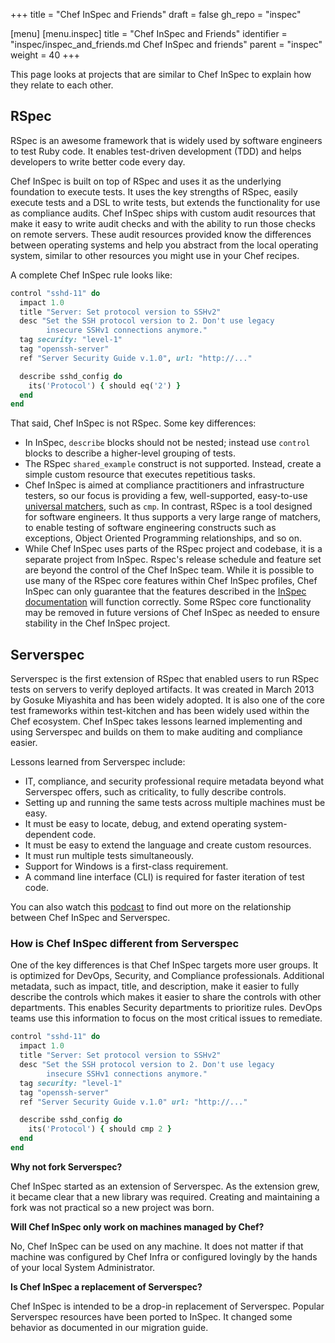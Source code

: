 +++
title = "Chef InSpec and Friends"
draft = false
gh_repo = "inspec"

[menu]
  [menu.inspec]
    title = "Chef InSpec and Friends"
    identifier = "inspec/inspec_and_friends.md Chef InSpec and friends"
    parent = "inspec"
    weight = 40
+++

This page looks at projects that are similar to Chef InSpec to explain how they
relate to each other.

## RSpec

RSpec is an awesome framework that is widely used by software engineers to test
Ruby code. It enables test-driven development (TDD) and helps developers to write
better code every day.

Chef InSpec is built on top of RSpec and uses it as the underlying foundation
to execute tests. It uses the key strengths of RSpec, easily execute
tests and a DSL to write tests, but extends the functionality for use as
compliance audits. Chef InSpec ships with custom audit resources that make it
easy to write audit checks and with the ability to run those checks on
remote servers. These audit resources provided know the differences
between operating systems and help you abstract from the local operating
system, similar to other resources you might use in your Chef recipes.

A complete Chef InSpec rule looks like:

```ruby
control "sshd-11" do
  impact 1.0
  title "Server: Set protocol version to SSHv2"
  desc "Set the SSH protocol version to 2. Don't use legacy
        insecure SSHv1 connections anymore."
  tag security: "level-1"
  tag "openssh-server"
  ref "Server Security Guide v.1.0", url: "http://..."

  describe sshd_config do
    its('Protocol') { should eq('2') }
  end
end
```

That said, Chef InSpec is not RSpec. Some key differences:

- In InSpec, `describe` blocks should not be nested; instead use `control` blocks
  to describe a higher-level grouping of tests.
- The RSpec `shared_example` construct is not supported.  Instead, create a simple
  custom resource that executes repetitious tasks.
- Chef InSpec is aimed at compliance practitioners and infrastructure testers, so
  our focus is providing a few, well-supported, easy-to-use [universal matchers](/inspec/matchers/),
  such as `cmp`. In contrast, RSpec is a tool designed for software engineers.
  It thus supports a very large range of matchers, to enable testing of software
  engineering constructs such as exceptions, Object Oriented Programming relationships,
  and so on.
- While Chef InSpec uses parts of the RSpec project and codebase, it is a
  separate project from InSpec. Rspec's release schedule and feature set are beyond
  the control of the Chef InSpec team. While it is possible to use many of the
  RSpec core features within Chef InSpec profiles, Chef InSpec can only guarantee
  that the features described in the [InSpec documentation](/inspec/) will
  function correctly. Some RSpec core functionality may be removed in future
  versions of Chef InSpec as needed to ensure stability in the Chef InSpec project.

## Serverspec

Serverspec is the first extension of RSpec that enabled
users to run RSpec tests on servers to verify deployed artifacts. It was
created in March 2013 by Gosuke Miyashita and has been widely adopted.
It is also one of the core test frameworks within test-kitchen and has
been widely used within the Chef ecosystem. Chef InSpec takes lessons learned
implementing and using Serverspec and builds on them to make auditing
and compliance easier.

Lessons learned from Serverspec include:

- IT, compliance, and security professional require metadata beyond what Serverspec
  offers, such as criticality, to fully describe controls.
- Setting up and running the same tests across multiple machines must be easy.
- It must be easy to locate, debug, and extend operating system-dependent code.
- It must be easy to extend the language and create custom resources.
- It must run multiple tests simultaneously.
- Support for Windows is a first-class requirement.
- A command line interface (CLI) is required for faster iteration of test code.

You can also watch this [podcast](http://foodfightshow.org/2016/02/inspec.html)
to find out more on the relationship between Chef InSpec and Serverspec.

### How is Chef InSpec different from Serverspec

One of the key differences is that Chef InSpec targets more user groups. It
is optimized for DevOps, Security, and Compliance professionals.
Additional metadata, such as impact, title, and description, make it
easier to fully describe the controls which makes it easier to share the
controls with other departments. This enables Security departments to
prioritize rules. DevOps teams use this information to focus on the most
critical issues to remediate.

```ruby
control "sshd-11" do
  impact 1.0
  title "Server: Set protocol version to SSHv2"
  desc "Set the SSH protocol version to 2. Don't use legacy
        insecure SSHv1 connections anymore."
  tag security: "level-1"
  tag "openssh-server"
  ref "Server Security Guide v.1.0" url: "http://..."

  describe sshd_config do
    its('Protocol') { should cmp 2 }
  end
end
```

**Why not fork Serverspec?**

Chef InSpec started as an extension of Serverspec. As the extension grew, it
became clear that a new library was required. Creating and maintaining a
fork was not practical so a new project was born.

**Will Chef InSpec only work on machines managed by Chef?**

No, Chef InSpec can be used on any machine. It does not matter if that machine
was configured by Chef Infra or configured lovingly by the hands of your local
System Administrator.

**Is Chef InSpec a replacement of Serverspec?**

Chef InSpec is intended to be a drop-in replacement of Serverspec. Popular
Serverspec resources have been ported to InSpec. It changed some
behavior as documented in our migration guide.
